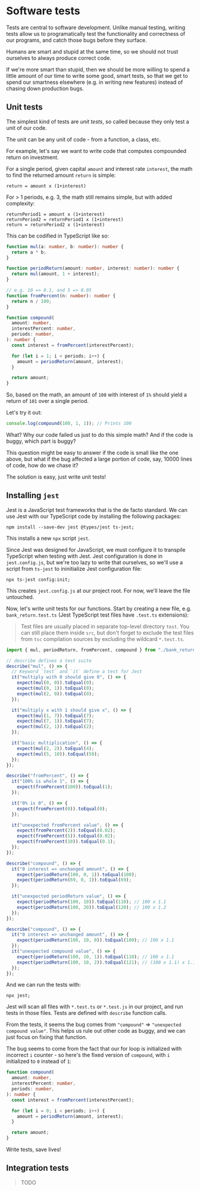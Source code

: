 # Software tests

Tests are central to software development. Unlike manual testing,
writing tests allow us to programatically test the functionality
and correctness of our programs, and catch those bugs before
they surface.

Humans are smart and stupid at the same time, so we should not
trust ourselves to always produce correct code.

If we're more smart than stupid, then we should be more
willing to spend a little amount of our time to write some
good, smart tests, so that we get to spend our smartness elsewhere
(e.g. in writing new features) instead of chasing down production bugs.

## Unit tests

The simplest kind of tests are _unit tests_, so called because they
only test a unit of our code.

The unit can be any unit of code - from a function, a class, etc.

For example, let's say we want to write code that computes compounded
return on investment.

For a single period, given capital `amount` and interest rate `interest`,
the math to find the returned amount `return` is simple:

```
return = amount x (1+interest)
```

For > 1 periods, e.g. 3, the math still remains simple, but with added
complexity:

```
returnPeriod1 = amount x (1+interest)
returnPeriod2 = returnPeriod1 x (1+interest)
return = returnPeriod2 x (1+interest)
```

This can be codified in TypeScript like so:

```typescript
function mul(a: number, b: number): number {
  return a * b;
}

function periodReturn(amount: number, interest: number): number {
  return mul(amount, 1 + interest);
}

// e.g. 10 => 0.1, and 5 => 0.05
function fromPercent(n: number): number {
  return n / 100;
}

function compound(
  amount: number,
  interestPercent: number,
  periods: number,
): number {
  const interest = fromPercent(interestPercent);

  for (let i = 1; i < periods; i++) {
    amount = periodReturn(amount, interest);
  }

  return amount;
}
```

So, based on the math, an amount of `100` with interest of `1%` should
yield a return of `101` over a single period.

Let's try it out:

```typescript
console.log(compound(100, 1, 1)); // Prints 100
```

What? Why our code failed us just to do this simple math?
And if the code is buggy, which part is buggy?

This question might be easy to answer if the code is
small like the one above, but what if the bug affected
a large portion of code, say, 10000 lines of code, how do we chase it?

The solution is easy, just write unit tests!

## Installing `jest`

Jest is a JavaScript test frameworks that is the de facto standard.
We can use Jest with our TypeScript code by installing the following
packages:

```shell
npm install --save-dev jest @types/jest ts-jest;
```

This installs a new `npx` script `jest`.

Since Jest was designed for JavaScript, we must configure it to transpile
TypeScript when testing with Jest. Jest configuration is done in `jest.config.js`,
but we're too lazy to write that ourselves, so we'll use a script from `ts-jest`
to ininitialize Jest configuration file:

```shell
npx ts-jest config:init;
```

This creates `jest.config.js` at our project root.
For now, we'll leave the file untouched.

Now, let's write unit tests for our functions. Start by creating a new file,
e.g. `bank_return.test.ts` (Jest TypeScript test files have `.test.ts` extensions):

> Test files are usually placed in separate top-level directory `test`.
> You can still place them inside `src`, but don't forget to exclude the
> test files from `tsc` compilation sources by excluding the wildcard `*.test.ts`.

```typescript
import { mul, periodReturn, fromPercent, compound } from "./bank_return";

// describe defines a test suite
describe("mul", () => {
  // Keyword `test` and `it` define a test for Jest
  it("multiply with 0 should give 0", () => {
    expect(mul(0, 0)).toEqual(0);
    expect(mul(0, 1)).toEqual(0);
    expect(mul(2, 0)).toEqual(0);
  });

  it("multiply x with 1 should give x", () => {
    expect(mul(1, 7)).toEqual(7);
    expect(mul(7, 1)).toEqual(7);
    expect(mul(2, 1)).toEqual(2);
  });

  it("basic multiplication", () => {
    expect(mul(2, 2)).toEqual(4);
    expect(mul(5, 10)).toEqual(50);
  });
});

describe("fromPercent", () => {
  it("100% is whole 1", () => {
    expect(fromPercent(100)).toEqual(1);
  });

  it("0% is 0", () => {
    expect(fromPercent(0)).toEqual(0);
  });

  it("unexpected fromPercent value", () => {
    expect(fromPercent(2)).toEqual(0.02);
    expect(fromPercent(5)).toEqual(0.02);
    expect(fromPercent(10)).toEqual(0.1);
  });
});

describe("compound", () => {
  it("0 interest => unchanged amount", () => {
    expect(periodReturn(100, 0, 1)).toEqual(100);
    expect(periodReturn(69, 0, 1)).toEqual(69);
  });

  it("unexpected periodReturn value", () => {
    expect(periodReturn(100, 10)).toEqual(110); // 100 x 1.1
    expect(periodReturn(100, 20)).toEqual(120); // 100 x 1.2
  });
});

describe("compound", () => {
  it("0 interest => unchanged amount", () => {
    expect(periodReturn(100, 10, 0)).toEqual(100); // 100 x 1.1
  });
  it("unexpected compound value", () => {
    expect(periodReturn(100, 10, 1)).toEqual(110); // 100 x 1.1
    expect(periodReturn(100, 10, 2)).toEqual(121); // (100 x 1.1) x 1.1
  });
});
```

And we can run the tests with:

```shell
npx jest;
```

Jest will scan all files with `*.test.ts` or `*.test.js` in our project,
and run tests in those files. Tests are defined with `describe` function calls.

From the tests, it seems the bug comes from `"compound"` => `"unexpected compound value"`.
This helps us rule out other code as buggy, and we can just focus on
fixing that function.

The bug seems to come from the fact that our for loop is initialized with
incorrect `i` counter - so here's the fixed version of `compound`, with
`i` initialized to `0` instead of `1`:

```typescript
function compound(
  amount: number,
  interestPercent: number,
  periods: number,
): number {
  const interest = fromPercent(interestPercent);

  for (let i = 0; i < periods; i++) {
    amount = periodReturn(amount, interest);
  }

  return amount;
}
```

Write tests, save lives!

## Integration tests

> TODO
